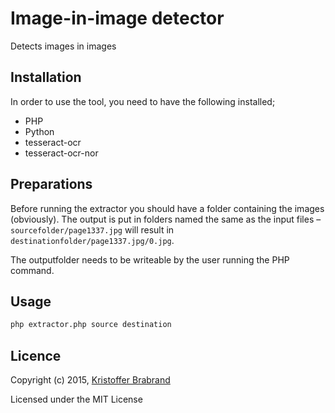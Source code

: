 # Image-in-image detector
Detects images in images

## Installation
In order to use the tool, you need to have the following installed;

- PHP
- Python
- tesseract-ocr
- tesseract-ocr-nor

## Preparations
Before running the extractor you should have a folder containing the images (obviously). The output is put in folders named the same as the input files – `sourcefolder/page1337.jpg` will result in `destinationfolder/page1337.jpg/0.jpg`.

The outputfolder needs to be writeable by the user running the PHP command.

## Usage
```sh
php extractor.php source destination
```

## Licence
Copyright (c) 2015, [Kristoffer Brabrand](mailto:<kristoffer@brabrand.no>)

Licensed under the MIT License
